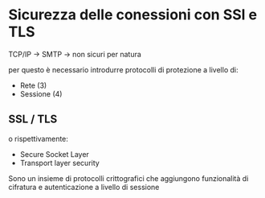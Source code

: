 # Sicurezza delle conessioni con SSl e TLS

TCP/IP -> SMTP -> non sicuri per natura

per questo è necessario introdurre protocolli di protezione a livello di:
- Rete (3)
- Sessione (4)

## SSL / TLS

o rispettivamente:
- Secure Socket Layer
- Transport layer security

Sono un insieme di protocolli crittografici che aggiungono funzionalità di cifratura e autenticazione a livello di sessione


<!--stackedit_data:
eyJoaXN0b3J5IjpbMTA2NDI0NDA3NV19
-->